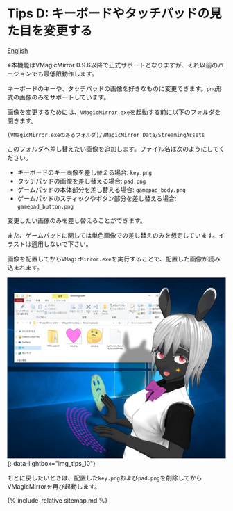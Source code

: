 
# Tips D: キーボードやタッチパッドの見た目を変更する

[English](./en_tips_change_textures.html)

※本機能はVMagicMirror 0.9.6以降で正式サポートとなりますが、それ以前のバージョンでも最低限動作します。

キーボードのキーや、タッチパッドの画像を好きなものに変更できます。`png`形式の画像のみをサポートしています。

画像を変更するためには、`VMagicMirror.exe`を起動する前に以下のフォルダを開きます。

`(VMagicMirror.exeのあるフォルダ)/VMagicMirror_Data/StreamingAssets`

このフォルダへ差し替えたい画像を追加します。ファイル名は次のようにしてください。

* キーボードのキー画像を差し替える場合: `key.png`
* タッチパッドの画像を差し替える場合: `pad.png`
* ゲームパッドの本体部分を差し替える場合: `gamepad_body.png`
* ゲームパッドのスティックやボタン部分を差し替える場合: `gamepad_button.png`

変更したい画像のみを差し替えることができます。

また、ゲームパッドに関しては単色画像での差し替えのみを想定しています。イラストは適用しないで下さい。

画像を配置してから`VMagicMirror.exe`を実行することで、配置した画像が読み込まれます。

[![Change Texture](./images/tips/img_tips_10_change_texture.png)](./images/tips/img_tips_10_change_texture.png){: data-lightbox="img_tips_10"}

もとに戻したいときは、配置した`key.png`および`pad.png`を削除してからVMagicMirrorを再び起動します。

{% include_relative sitemap.md %}
